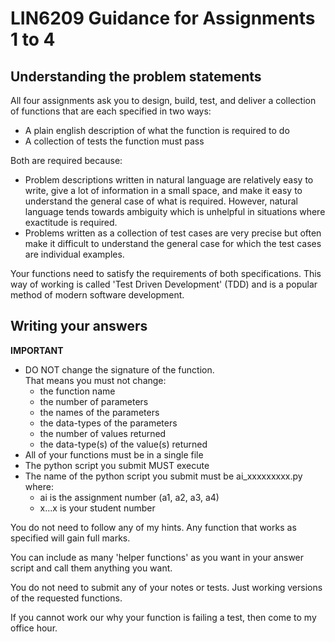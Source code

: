 # LIN6209 Guidance for Assignments 1 to 4

## Understanding the problem statements

All four assignments ask you to design, build, test, and deliver a
collection of functions that are each specified in two ways:

* A plain english description of what the function is required to do
* A collection of tests the function must pass

Both are required because:

* Problem descriptions written in natural language are relatively easy to write,
  give a lot of information in a small space, and make it easy to understand the
  general case of what is required.
  However, natural language tends towards ambiguity which is unhelpful in
  situations where exactitude is required.
* Problems written as a collection of test cases are very precise but often make
  it difficult to understand the general case for which the test cases are
  individual examples.

Your functions need to satisfy the requirements of both specifications.
This way of working is called 'Test Driven Development' (TDD) and is a popular
method of modern software development.

## Writing your answers

**IMPORTANT**

* DO NOT change the signature of the function.  
  That means you must not change:
    * the function name
    * the number of parameters
    * the names of the parameters
    * the data-types of the parameters
    * the number of values returned
    * the data-type(s) of the value(s) returned
* All of your functions must be in a single file
* The python script you submit MUST execute
* The name of the python script you submit must be ai_xxxxxxxxx.py where:
    * ai is the assignment number (a1, a2, a3, a4)
    * x...x is your student number

You do not need to follow any of my hints.
Any function that works as specified will gain full marks.

You can include as many 'helper functions' as you want in your answer script and
call them anything you want.

You do not need to submit any of your notes or tests. Just working versions of
the requested functions.

If you cannot work our why your function is failing a test, then come to my
office hour.
